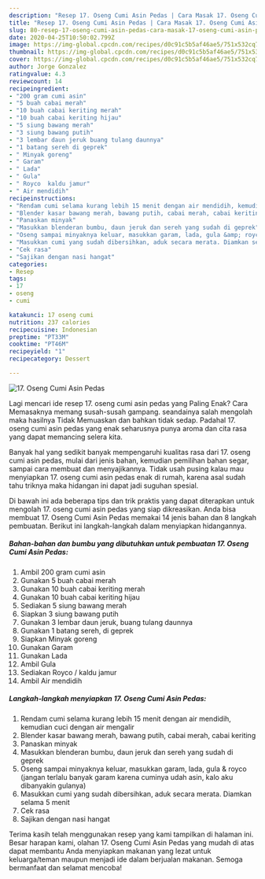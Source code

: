 ```yaml
---
description: "Resep 17. Oseng Cumi Asin Pedas | Cara Masak 17. Oseng Cumi Asin Pedas Yang Enak Banget"
title: "Resep 17. Oseng Cumi Asin Pedas | Cara Masak 17. Oseng Cumi Asin Pedas Yang Enak Banget"
slug: 80-resep-17-oseng-cumi-asin-pedas-cara-masak-17-oseng-cumi-asin-pedas-yang-enak-banget
date: 2020-04-25T10:50:02.799Z
image: https://img-global.cpcdn.com/recipes/d0c91c5b5af46ae5/751x532cq70/17-oseng-cumi-asin-pedas-foto-resep-utama.jpg
thumbnail: https://img-global.cpcdn.com/recipes/d0c91c5b5af46ae5/751x532cq70/17-oseng-cumi-asin-pedas-foto-resep-utama.jpg
cover: https://img-global.cpcdn.com/recipes/d0c91c5b5af46ae5/751x532cq70/17-oseng-cumi-asin-pedas-foto-resep-utama.jpg
author: Jorge Gonzalez
ratingvalue: 4.3
reviewcount: 14
recipeingredient:
- "200 gram cumi asin"
- "5 buah cabai merah"
- "10 buah cabai keriting merah"
- "10 buah cabai keriting hijau"
- "5 siung bawang merah"
- "3 siung bawang putih"
- "3 lembar daun jeruk buang tulang daunnya"
- "1 batang sereh di geprek"
- " Minyak goreng"
- " Garam"
- " Lada"
- " Gula"
- " Royco  kaldu jamur"
- " Air mendidih"
recipeinstructions:
- "Rendam cumi selama kurang lebih 15 menit dengan air mendidih, kemudian cuci dengan air mengalir"
- "Blender kasar bawang merah, bawang putih, cabai merah, cabai keriting"
- "Panaskan minyak"
- "Masukkan blenderan bumbu, daun jeruk dan sereh yang sudah di geprek"
- "Oseng sampai minyaknya keluar, masukkan garam, lada, gula &amp; royco (jangan terlalu banyak garam karena cuminya udah asin, kalo aku dibanyakin gulanya)"
- "Masukkan cumi yang sudah dibersihkan, aduk secara merata. Diamkan selama 5 menit"
- "Cek rasa"
- "Sajikan dengan nasi hangat"
categories:
- Resep
tags:
- 17
- oseng
- cumi

katakunci: 17 oseng cumi 
nutrition: 237 calories
recipecuisine: Indonesian
preptime: "PT33M"
cooktime: "PT46M"
recipeyield: "1"
recipecategory: Dessert

---
```



![17. Oseng Cumi Asin Pedas](https://img-global.cpcdn.com/recipes/d0c91c5b5af46ae5/751x532cq70/17-oseng-cumi-asin-pedas-foto-resep-utama.jpg)

Lagi mencari ide resep 17. oseng cumi asin pedas yang Paling Enak? Cara Memasaknya memang susah-susah gampang. seandainya salah mengolah maka hasilnya Tidak Memuaskan dan bahkan tidak sedap. Padahal 17. oseng cumi asin pedas yang enak seharusnya punya aroma dan cita rasa yang dapat memancing selera kita.

Banyak hal yang sedikit banyak mempengaruhi kualitas rasa dari 17. oseng cumi asin pedas, mulai dari jenis bahan, kemudian pemilihan bahan segar, sampai cara membuat dan menyajikannya. Tidak usah pusing kalau mau menyiapkan 17. oseng cumi asin pedas enak di rumah, karena asal sudah tahu triknya maka hidangan ini dapat jadi suguhan spesial.




Di bawah ini ada beberapa tips dan trik praktis yang dapat diterapkan untuk mengolah 17. oseng cumi asin pedas yang siap dikreasikan. Anda bisa membuat 17. Oseng Cumi Asin Pedas memakai 14 jenis bahan dan 8 langkah pembuatan. Berikut ini langkah-langkah dalam menyiapkan hidangannya.

<!--inarticleads1-->

##### Bahan-bahan dan bumbu yang dibutuhkan untuk pembuatan 17. Oseng Cumi Asin Pedas:

1. Ambil 200 gram cumi asin
1. Gunakan 5 buah cabai merah
1. Gunakan 10 buah cabai keriting merah
1. Gunakan 10 buah cabai keriting hijau
1. Sediakan 5 siung bawang merah
1. Siapkan 3 siung bawang putih
1. Gunakan 3 lembar daun jeruk, buang tulang daunnya
1. Gunakan 1 batang sereh, di geprek
1. Siapkan  Minyak goreng
1. Gunakan  Garam
1. Gunakan  Lada
1. Ambil  Gula
1. Sediakan  Royco / kaldu jamur
1. Ambil  Air mendidih




<!--inarticleads2-->

##### Langkah-langkah menyiapkan 17. Oseng Cumi Asin Pedas:

1. Rendam cumi selama kurang lebih 15 menit dengan air mendidih, kemudian cuci dengan air mengalir
1. Blender kasar bawang merah, bawang putih, cabai merah, cabai keriting
1. Panaskan minyak
1. Masukkan blenderan bumbu, daun jeruk dan sereh yang sudah di geprek
1. Oseng sampai minyaknya keluar, masukkan garam, lada, gula &amp; royco (jangan terlalu banyak garam karena cuminya udah asin, kalo aku dibanyakin gulanya)
1. Masukkan cumi yang sudah dibersihkan, aduk secara merata. Diamkan selama 5 menit
1. Cek rasa
1. Sajikan dengan nasi hangat




Terima kasih telah menggunakan resep yang kami tampilkan di halaman ini. Besar harapan kami, olahan 17. Oseng Cumi Asin Pedas yang mudah di atas dapat membantu Anda menyiapkan makanan yang lezat untuk keluarga/teman maupun menjadi ide dalam berjualan makanan. Semoga bermanfaat dan selamat mencoba!
